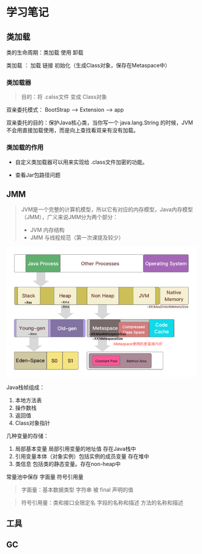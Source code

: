 # 学习笔记
## 类加载

类的生命周期：类加载 使用 卸载

类加载 ： 加载 链接 初始化（生成Class对象，保存在Metaspace中）

### 类加载器

> 目的：将 .calss文件 变成 Class对象

双亲委托模式： BootStrap --> Extension --> app

双亲委托的目的：保护Java核心类，当你写一个 java.lang.String 的时候，JVM不会用直接加载使用，而是向上查找看双亲有没有加载。

### 类加载的作用

- 自定义类加载器可以用来实现给 .class文件加密的功能。

- 查看Jar包路径问题 

## JMM

> JVM是一个完整的计算机模型，所以它有对应的内存模型，Java内存模型（JMM），广义来说JMM分为两个部分：
>
> - JVM 内存结构
> - JMM 与线程规范（第一次课提及较少）

![简单关系图](https://raw.githubusercontent.com/sharpzhango/JAVA-000/main/Week_01/%E5%86%85%E5%AD%98%E5%8F%82%E6%95%B0%E5%85%B3%E7%B3%BB%E5%9B%BE/JVM%20Paramaters.png)

Java栈帧组成：

1. 本地方法表
2. 操作数栈
3. 返回值
4. Class对象指针

几种变量的存储：

1. 局部基本变量 局部引用变量的地址值 存在Java栈中
2. 引用变量本体（对象实例）包括实例的成员变量 存在堆中
3. 类信息 包括类的静态变量。存在non-heap中

常量池中保存 字面量 符号引用量

> 字面量：基本数据类型 字符串 被 final 声明的值

> 符号引用量：类和接口全限定名 字段的名称和描述 方法的名称和描述

## 工具



## GC